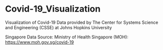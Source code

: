 # Covid-19_Visualization
Visualization of Covid-19 Data provided by The Center for Systems Science and Engineering (CSSE) at Johns Hopkins University

Singapore Data Source: 
Ministry of Health Singapore (MOH): https://www.moh.gov.sg/covid-19
